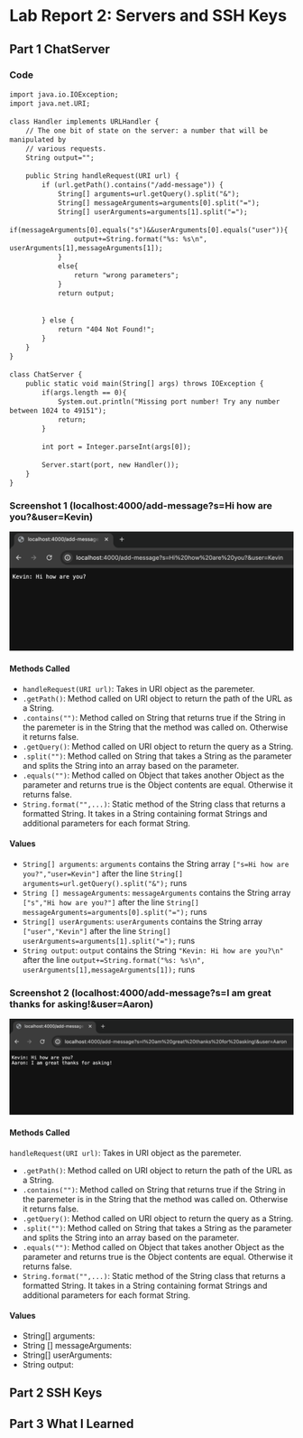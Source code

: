 # Lab Report 2: Servers and SSH Keys
## Part 1 ChatServer
### Code
```
import java.io.IOException;
import java.net.URI;

class Handler implements URLHandler {
    // The one bit of state on the server: a number that will be manipulated by
    // various requests.
    String output="";

    public String handleRequest(URI url) {
        if (url.getPath().contains("/add-message")) {
            String[] arguments=url.getQuery().split("&");
            String[] messageArguments=arguments[0].split("=");
            String[] userArguments=arguments[1].split("=");
            if(messageArguments[0].equals("s")&&userArguments[0].equals("user")){
                output+=String.format("%s: %s\n", userArguments[1],messageArguments[1]);
            }
            else{
                return "wrong parameters";
            }
            return output;


        } else {
            return "404 Not Found!";
        }
    }
}

class ChatServer {
    public static void main(String[] args) throws IOException {
        if(args.length == 0){
            System.out.println("Missing port number! Try any number between 1024 to 49151");
            return;
        }

        int port = Integer.parseInt(args[0]);

        Server.start(port, new Handler());
    }
}

```
### Screenshot 1 (localhost:4000/add-message?s=Hi how are you?&user=Kevin)
![Image](/ChatServer1.png)

#### Methods Called
* `handleRequest(URI url)`: Takes in URI object as the paremeter.
* `.getPath()`: Method called on URI object to return the path of the URL as a String.
* `.contains("")`: Method called on String that returns true if the String in the paremeter is in the String that the method was called on. Otherwise it returns false.
* `.getQuery()`: Method called on URI object to return the query as a String.
* `.split("")`: Method called on String that takes a String as the parameter and splits the String into an array based on the parameter.
* `.equals("")`: Method called on Object that takes another Object as the parameter and returns true is the Object contents are equal. Otherwise it returns false. 
* `String.format("",...)`: Static method of the String class that returns a formatted String. It takes in a String containing format Strings and additional parameters for each format String. 

#### Values
* `String[] arguments`: `arguments` contains the String array `["s=Hi how are you?","user=Kevin"]` after the line `String[] arguments=url.getQuery().split("&");` runs
* `String [] messageArguments`: `messageArguments` contains the String array `["s","Hi how are you?"]` after the line `String[] messageArguments=arguments[0].split("=");` runs
* `String[] userArguments`: `userArguments` contains the String array `["user","Kevin"]` after the line `String[] userArguments=arguments[1].split("=");` runs
* `String output`: `output` contains the String `"Kevin: Hi how are you?\n"` after the line `output+=String.format("%s: %s\n", userArguments[1],messageArguments[1]);` runs

### Screenshot 2 (localhost:4000/add-message?s=I am great thanks for asking!&user=Aaron)
![Image](/ChatServer2.png)

#### Methods Called
`handleRequest(URI url)`: Takes in URI object as the paremeter.
* `.getPath()`: Method called on URI object to return the path of the URL as a String.
* `.contains("")`: Method called on String that returns true if the String in the paremeter is in the String that the method was called on. Otherwise it returns false.
* `.getQuery()`: Method called on URI object to return the query as a String.
* `.split("")`: Method called on String that takes a String as the parameter and splits the String into an array based on the parameter.
* `.equals("")`: Method called on Object that takes another Object as the parameter and returns true is the Object contents are equal. Otherwise it returns false. 
* `String.format("",...)`: Static method of the String class that returns a formatted String. It takes in a String containing format Strings and additional parameters for each format String.

#### Values
* String[] arguments:
* String [] messageArguments:
* String[] userArguments:
* String output:

## Part 2 SSH Keys

## Part 3 What I Learned
